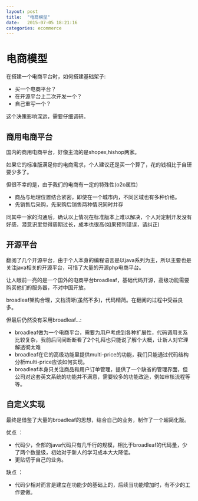```yaml
---
layout: post
title:  "电商模型"
date:   2015-07-05 18:21:16
categories: ecommerce
---
```


# 电商模型

在搭建一个电商平台时，如何搭建基础架子:

* 买一个电商平台？
* 在开源平台上二次开发一个？
* 自己重写一个？

这个决策影响深远，需要仔细调研。

## 商用电商平台

国内的商用电商平台，好像主流的是shopex,hishop两家。

如果它的标准版满足你的电商需求，个人建议还是买一个算了，花的钱相比于自研要少多了。

但很不幸的是，由于我们的电商有一定的特殊性(o2o属性)

* 商品与地理位置结合紧密，即使在一个城市内，不同区域也有多种价格。
* 先销售后采购，先采购后销售两种情况同时并存

同其中一家的沟通后，确认以上情况在标准版本上难以解决，个人对定制开发没有好感，潜意识里觉得周期过长，成本也很高(如果预判错误，请纠正)

## 开源平台

翻阅了几个开源平台，由于个人本身的编程语言是以java系列为主，所以主要也是关注java相关的开源平台，可惜了大量的开源php电商平台。

让人眼前一亮的是一个国外的电商平台broadleaf，基础代码开源，高级功能需要购买他们的服务器，不对中国开放。

broadleaf架构合理，文档清晰(虽然不多)，代码精简。在翻阅的过程中受益良多。

但最后仍然没有采用broadleaf...:

* broadleaf做为一个电商平台，需要为用户考虑到各种扩展性，代码调用关系比较复杂，我前后间间断断看了2个礼拜也只能说了解个大概，让新人对它理解透彻太难
* broadleaf在它的高级功能里提供multi-price的功能，我们只能通过代码结构分析multi-price应该如何实现。
* broadleaf本身只关注商品和用户订单管理，提供了一个缺省的管理界面，但公司对这套英文系统的功能并不满意，需要较多的功能改造，例如审核流程等等。


## 自定义实现

最终是借鉴了大量的broadleaf的思想，结合自己的业务，制作了一个超简化版。

优点 ：

* 代码少，全部的java代码只有几千行的规模，相比于broadleaf的代码量，少了两个数量级，初始对于新人的学习成本大大降低。
* 更贴切于自己的业务。

缺点 ：

* 代码少相对而言是建立在功能少的基础上的，后续当功能增加时，有不少的工作要做。





        